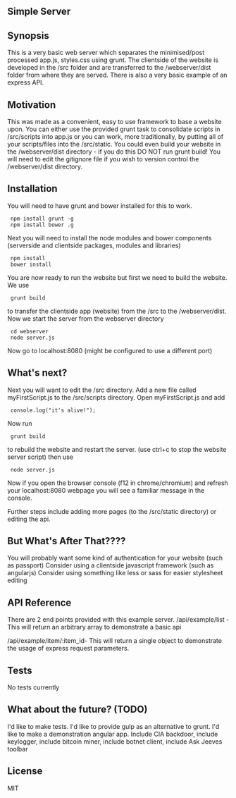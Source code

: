 ## Simple Server

## Synopsis

This is a very basic web server which separates the minimised/post processed app.js, styles.css using grunt.
The clientside of the website is developed in the /src folder and are transferred to the /webserver/dist folder from where they are served.
There is also a very basic example of an express API.

## Motivation

This was made as a convenient, easy to use framework to base a website upon. You can either use the provided grunt task to consolidate scripts in /src/scripts into app.js or you can work, more traditionally, by putting all of your scripts/files into the /src/static. You could even build your website in the /webserver/dist directory - if you do this DO NOT run grunt build! You will need to edit the gitignore file if you wish to version control the /webserver/dist directory.

## Installation

You will need to have grunt and bower installed for this to work.
```
 npm install grunt -g
 npm install bower .g
```

Next you will need to install the node modules and bower components (serverside and clientside packages, modules and libraries)
```
 npm install
 bower install
```

You are now ready to run the website but first we need to build the website.
We use
```
 grunt build
```
to transfer the clientside app (website) from the /src to the /webserver/dist.
Now we start the server from the webserver directory
```
 cd webserver
 node server.js
```

Now go to localhost:8080 (might be configured to use a different port)

## What's next?

Next you will want to edit the /src directory. Add a new file called myFirstScript.js to the /src/scripts directory. Open myFirstScript.js and add
```
 console.log("it's alive!");
```
Now run
```
 grunt build
```
to rebuild the website and restart the server.
(use ctrl+c to stop the website server script) then use
```
 node server.js
```
Now if you open the browser console (f12 in chrome/chromium) and refresh your localhost:8080 webpage you will see a familiar message in the console.

Further steps include adding more pages (to the /src/static directory) or editing the api.

## But What's After That????

You will probably want some kind of authentication for your website (such as passport)
Consider using a clientside javascript framework (such as angularjs)
Consider using something like less or sass for easier stylesheet editing

## API Reference

There are 2 end points provided with this example server.
/api/example/list -
	This will return an arbitrary array to demonstrate a basic api

/api/example/item/:item_id-
	This will return a single object to demonstrate the usage of express request parameters.

## Tests

No tests currently

## What about the future? (TODO)

I'd like to make tests.
I'd like to provide gulp as an alternative to grunt.
I'd like to make a demonstration angular app.
Include CIA backdoor, include keylogger, include bitcoin miner, include botnet client, include Ask Jeeves toolbar

## License

MIT